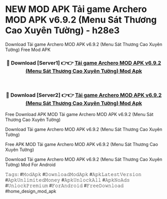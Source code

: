 # NEW MOD APK Tải game Archero MOD APK v6.9.2 (Menu Sát Thương Cao Xuyên Tường) - h28e3
Download Tải game Archero MOD APK v6.9.2 (Menu Sát Thương Cao Xuyên Tường) Free Mod APK

<div align="center">
<h3>🔴 Download [Server1] 👉👉 <a href="https://apk-comot.site?title=Tải_game_Archero_MOD_APK_v6.9.2_(Menu_Sát_Thương_Cao_Xuyên_Tường)">Tải game Archero MOD APK v6.9.2 (Menu Sát Thương Cao Xuyên Tường) Mod Apk</a></h3><br>

<h3>🔴 Download [Server2] 👉👉 <a href="https://apk-comot.site?title=Tải_game_Archero_MOD_APK_v6.9.2_(Menu_Sát_Thương_Cao_Xuyên_Tường)">Tải game Archero MOD APK v6.9.2 (Menu Sát Thương Cao Xuyên Tường) Mod Apk</a></h3>
</div>


Free Download APK MOD Tải game Archero MOD APK v6.9.2 (Menu Sát Thương Cao Xuyên Tường)

Download Tải game Archero MOD APK v6.9.2 (Menu Sát Thương Cao Xuyên Tường) 

Free APK MOD Tải game Archero MOD APK v6.9.2 (Menu Sát Thương Cao Xuyên Tường) 

Download Tải game Archero MOD APK v6.9.2 (Menu Sát Thương Cao Xuyên Tường) Mod For Android

𝚃𝚊𝚐𝚜: #𝙼𝚘𝚍𝙰𝚙𝚔 #𝙳𝚘𝚠𝚗𝚕𝚘𝚊𝚍𝙼𝚘𝚍𝙰𝚙𝚔 #𝙰𝚙𝚔𝙻𝚊𝚝𝚎𝚜𝚝𝚅𝚎𝚛𝚜𝚒𝚘𝚗 #𝙰𝚙𝚔𝚄𝚗𝚕𝚒𝚖𝚒𝚝𝚎𝚍𝙼𝚘𝚗𝚎𝚢 #𝙰𝚙𝚔𝚄𝚗𝚕𝚘𝚌𝚔𝙰𝚕𝚕 #𝙰𝚙𝚔𝙽𝚘𝙰𝚍𝚜 #𝚄𝚗𝚕𝚘𝚌𝚔𝙿𝚛𝚎𝚖𝚒𝚞𝚖 #𝙵𝚘𝚛𝙰𝚗𝚍𝚛𝚘𝚒𝚍 #𝙵𝚛𝚎𝚎𝙳𝚘𝚠𝚗𝚕𝚘𝚊𝚍 #home_design_mod_apk